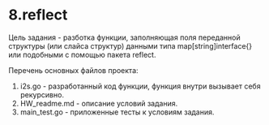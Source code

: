 # 8.reflect

Цель задания - разботка функции, заполняющая поля переданной структуры (или слайса структур) данными типа map[string]interface{} или подобными с помощью пакета reflect.

Перечень основных файлов проекта:
1. i2s.go - разработанный код функции, функция внутри вызывает себя рекурсивно.
2. HW_readme.md - описание условий задания.
3. main_test.go - приложенные тесты к условиям задания.
